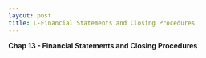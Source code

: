 ```yaml
---
layout: post
title: L-Financial Statements and Closing Procedures
--- 
```


**Chap 13 - Financial Statements and Closing Procedures**







